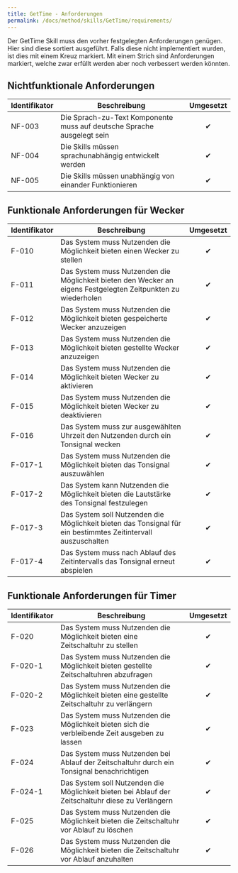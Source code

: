 ```yaml
---
title: GetTime - Anforderungen
permalink: /docs/method/skills/GetTime/requirements/
---
```


Der GetTime Skill muss den vorher festgelegten Anforderungen genügen. Hier sind diese sortiert ausgeführt. Falls diese nicht implementiert wurden, ist dies mit einem Kreuz markiert. Mit einem Strich sind Anforderungen markiert, welche zwar erfüllt werden aber noch verbessert werden könnten. 

## Nichtfunktionale Anforderungen

| Identifikator | Beschreibung                                                                                                  | Umgesetzt |
|--------|------------------------------------------------------------------------|:---:|
| NF-003 | Die Sprach-zu-Text Komponente muss auf deutsche Sprache ausgelegt sein | ✔ |
| NF-004 | Die Skills müssen sprachunabhängig entwickelt werden                   | ✔ |
| NF-005 | Die Skills müssen unabhängig von einander Funktionieren                | ✔ |


## Funktionale Anforderungen für Wecker

| Identifikator | Beschreibung                                                                                                  | Umgesetzt |
|---------------|---------------------------------------------------------------------------------------------------------------|:---------:|
| F-010         | Das System muss Nutzenden die Möglichkeit bieten einen Wecker zu stellen                                      | ✔         |
| F-011         | Das System muss Nutzenden die Möglichkeit bieten den Wecker an eigens Festgelegten Zeitpunkten zu wiederholen | ✔         |
| F-012         | Das System muss Nutzenden die Möglichkeit bieten gespeicherte Wecker anzuzeigen                               | ✔         |
| F-013         | Das System muss Nutzenden die Möglichkeit bieten gestellte Wecker anzuzeigen                                  | ✔         |
| F-014         | Das System muss Nutzenden die Möglichkeit bieten Wecker zu aktivieren                                         | ✔         |
| F-015         | Das System muss Nutzenden die Möglichkeit bieten Wecker zu deaktivieren                                       | ✔         |
| F-016         | Das System muss zur ausgewählten Uhrzeit den Nutzenden durch ein Tonsignal wecken                             | ✔         |
| F-017-1       | Das System muss Nutzenden die Möglichkeit bieten das Tonsignal auszuwählen                                    | ✔         |
| F-017-2       | Das System kann Nutzenden die Möglichkeit bieten die Lautstärke des Tonsignal festzulegen                     | ✔         |
| F-017-3       | Das System soll Nutzenden die Möglichkeit bieten das Tonsignal für ein bestimmtes Zeitintervall auszuschalten | ✔         |
| F-017-4       | Das System muss nach Ablauf des Zeitintervalls das Tonsignal erneut abspielen                                 | ✔         |

## Funktionale Anforderungen für Timer

| Identifikator | Beschreibung                                                                                                  | Umgesetzt |
|---------|---------------------------------------------------------------------------------------------------|:---:|
| F-020   | Das System muss Nutzenden die Möglichkeit bieten eine Zeitschaltuhr zu stellen                    | ✔ |
| F-020-1 | Das System muss Nutzenden die Möglichkeit bieten gestellte Zeitschaltuhren abzufragen             | ✔ |
| F-020-2 | Das System muss Nutzenden die Möglichkeit bieten eine gestellte Zeitschaltuhr zu verlängern       | ✔ |
| F-023   | Das System muss Nutzenden die Möglichkeit bieten sich die verbleibende Zeit ausgeben zu lassen    | ✔ |
| F-024   | Das System muss Nutzenden bei Ablauf der Zeitschaltuhr durch ein Tonsignal benachrichtigen        | ✔ |
| F-024-1 | Das System soll Nutzenden die Möglichkeit bieten bei Ablauf der Zeitschaltuhr diese zu Verlängern | ✔ |
| F-025   | Das System muss Nutzenden die Möglichkeit bieten die Zeitschaltuhr vor Ablauf zu löschen          | ✔ |
| F-026   | Das System muss Nutzenden die Möglichkeit bieten die Zeitschaltuhr vor Ablauf anzuhalten          | ✔ |

